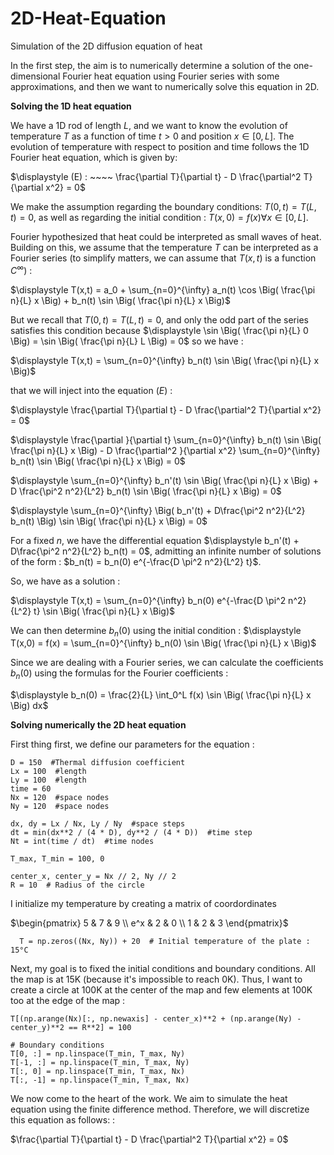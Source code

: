 # 2D-Heat-Equation
Simulation of the 2D diffusion equation of heat

In the first step, the aim is to numerically determine a solution of the one-dimensional Fourier heat equation using Fourier series with some approximations, and then we want to numerically solve this equation in 2D.

$\textbf{Solving the 1D heat equation}$

We have a 1D rod of length $L$, and we want to know the evolution of temperature $T$ as a function of time $t>0$ and position $x \in [0,L]$. The evolution of temperature with respect to position and time follows the 1D Fourier heat equation, which is given by:

$\displaystyle (E) : ~~~~ \frac{\partial T}{\partial t} - D \frac{\partial^2 T}{\partial x^2} = 0$

We make the assumption regarding the boundary conditions: $T(0,t) = T(L,t) = 0$, as well as regarding the initial condition : $T(x,0) = f(x) \forall x \in [0,L]$.

Fourier hypothesized that heat could be interpreted as small waves of heat. Building on this, we assume that the temperature $T$ can be interpreted as a Fourier series (to simplify matters, we can assume that $T(x,t)$ is a function $C^{\infty}$) :

$\displaystyle T(x,t) = a_0 + \sum_{n=0}^{\infty} a_n(t) \cos \Big( \frac{\pi n}{L} x \Big) + b_n(t) \sin \Big( \frac{\pi n}{L} x \Big)$

But we recall that $T(0,t) = T(L,t) = 0$, and only the odd part of the series satisfies this condition because $\displaystyle \sin \Big( \frac{\pi n}{L} 0 \Big) = \sin \Big( \frac{\pi n}{L} L \Big) = 0$ so we have :

$\displaystyle T(x,t) =  \sum_{n=0}^{\infty} b_n(t) \sin \Big( \frac{\pi n}{L} x \Big)$

that we will inject into the equation $(E)$ :

$\displaystyle \frac{\partial T}{\partial t} - D \frac{\partial^2 T}{\partial x^2} = 0$

$\displaystyle \frac{\partial }{\partial t} \sum_{n=0}^{\infty} b_n(t) \sin \Big( \frac{\pi n}{L} x \Big) - D \frac{\partial^2 }{\partial x^2} \sum_{n=0}^{\infty} b_n(t) \sin \Big( \frac{\pi n}{L} x \Big) = 0$

$\displaystyle \sum_{n=0}^{\infty} b_n'(t) \sin \Big( \frac{\pi n}{L} x \Big) + D \frac{\pi^2 n^2}{L^2} b_n(t) \sin \Big( \frac{\pi n}{L} x \Big) = 0$

$\displaystyle \sum_{n=0}^{\infty} \Big( b_n'(t) + D\frac{\pi^2 n^2}{L^2} b_n(t) \Big) \sin \Big( \frac{\pi n}{L} x \Big)  = 0$

For a fixed $n$, we have the differential equation $\displaystyle b_n'(t) + D\frac{\pi^2 n^2}{L^2} b_n(t) = 0$, admitting an infinite number of solutions of the form : $b_n(t) = b_n(0) e^{-\frac{D \pi^2 n^2}{L^2} t}$.

So, we have as a solution :

$\displaystyle T(x,t) = \sum_{n=0}^{\infty} b_n(0) e^{-\frac{D \pi^2 n^2}{L^2} t} \sin \Big( \frac{\pi n}{L} x \Big)$

We can then determine $b_n(0)$ using the initial condition : $\displaystyle T(x,0) = f(x) = \sum_{n=0}^{\infty} b_n(0) \sin \Big( \frac{\pi n}{L} x \Big)$

Since we are dealing with a Fourier series, we can calculate the coefficients $b_n(0)$ using the formulas for the Fourier coefficients :

$\displaystyle b_n(0) = \frac{2}{L} \int_0^L f(x) \sin \Big( \frac{\pi n}{L} x \Big) dx$


$\textbf{Solving numerically the 2D heat equation}$

First thing first, we define our parameters for the equation : 

    D = 150  #Thermal diffusion coefficient
    Lx = 100  #length
    Ly = 100  #length
    time = 60
    Nx = 120  #space nodes
    Ny = 120  #space nodes

    dx, dy = Lx / Nx, Ly / Ny  #space steps
    dt = min(dx**2 / (4 * D), dy**2 / (4 * D))  #time step
    Nt = int(time / dt)  #time nodes

    T_max, T_min = 100, 0

    center_x, center_y = Nx // 2, Ny // 2
    R = 10  # Radius of the circle


I initialize my temperature by creating a matrix of coordordinates 

$\begin{pmatrix} 5 & 7 & 9 \\ e^x & 2 & 0 \\ 1 & 2 & 3 \end{pmatrix}$

      T = np.zeros((Nx, Ny)) + 20  # Initial temperature of the plate : 15°C

Next, my goal is to fixed the initial conditions and boundary conditions. All the map is at 15K (because it's impossible to reach 0K). 
Thus, I want to create a circle at 100K at the center of the map and few elements at 100K too at the edge of the map :

    T[(np.arange(Nx)[:, np.newaxis] - center_x)**2 + (np.arange(Ny) - center_y)**2 == R**2] = 100

    # Boundary conditions
    T[0, :] = np.linspace(T_min, T_max, Ny)
    T[-1, :] = np.linspace(T_min, T_max, Ny)
    T[:, 0] = np.linspace(T_min, T_max, Nx)
    T[:, -1] = np.linspace(T_min, T_max, Nx)



We now come to the heart of the work. We aim to simulate the heat equation using the finite difference method. Therefore, we will discretize this equation as follows: : 

$\frac{\partial T}{\partial t} - D \frac{\partial^2 T}{\partial x^2} = 0$








